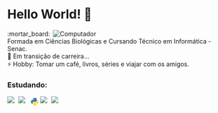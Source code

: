 # Hello World! 👋

<img src="https://raw.githubusercontent.com/MicaelliMedeiros/micaellimedeiros/master/image/computer-illustration.png" width="400px" align="right" alt="Computador" style="max-width:100%;">

<p align="left"> 
:mortar_board: Formada em Ciências Biológicas e Cursando Técnico em Informática - Senac.</br>
🔭 Em transição de carreira...<br/>
⚡ Hobby: Tomar um café, livros, séries e viajar com os amigos.</br>
</p>


### Estudando:

<img align="left" src="https://user-images.githubusercontent.com/39461509/90299491-a2f4ae00-de6c-11ea-81a1-d1fbe537b539.png" width="25" />
<img align="left" src="https://user-images.githubusercontent.com/39461509/90299489-a25c1780-de6c-11ea-8285-4f51428783b0.png" width="25" />
<img align="left" src="https://raw.githubusercontent.com/github/explore/80688e429a7d4ef2fca1e82350fe8e3517d3494d/topics/python/python.png" width="25" />
<img align="left" src="https://user-images.githubusercontent.com/39461509/90299494-a425db00-de6c-11ea-9962-af493e5280d6.png" width="25" />
<p/>


<a href= "https://visitor-badge.laobi.icu/badge?page_id=tamirespatrocinio">
  <img align = "left" src="https://visitor-badge.laobi.icu/badge?page_id=tamirespatrocinio"/></a> 
<br/>


